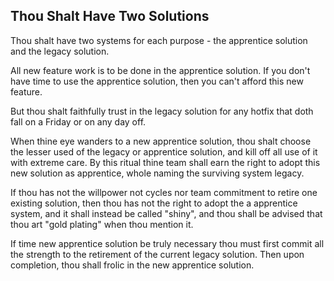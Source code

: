 ## Thou Shalt Have Two Solutions

Thou shalt have two systems for each purpose - the apprentice solution and the legacy solution.

All new feature work is to be done in the apprentice solution. If you don't have time to use the apprentice solution, then you can't afford this new feature.

But thou shalt faithfully trust in the legacy solution for any hotfix that doth fall on a Friday or on any day off.

When thine eye wanders to a new apprentice solution, thou shalt choose the lesser used of the legacy or apprentice solution, and kill off all use of it with extreme care. By this ritual thine team shall earn the right to adopt this new solution as apprentice, whole naming the surviving system legacy.

If thou has not the willpower not cycles nor team commitment to retire one existing solution, then thou has not the right to adopt the a apprentice system, and it shall instead be called "shiny", and thou shall be advised that thou art "gold plating" when thou mention it.

If time new apprentice solution be truly necessary thou must first commit all the strength to the retirement of the current legacy solution. Then upon completion, thou shall frolic in the new apprentice solution.